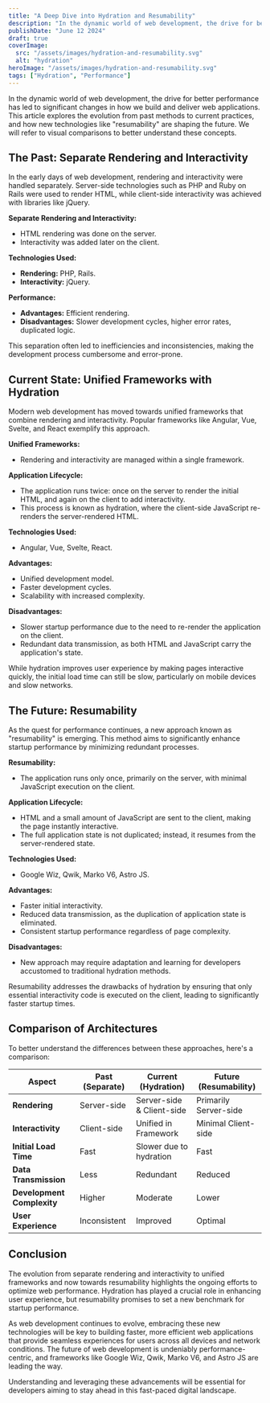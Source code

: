 ```yaml
---
title: "A Deep Dive into Hydration and Resumability"
description: "In the dynamic world of web development, the drive for better performance has led to significant changes in how we build and deliver web applications."
publishDate: "June 12 2024"
draft: true
coverImage:
  src: "/assets/images/hydration-and-resumability.svg"
  alt: "hydration"
heroImage: "/assets/images/hydration-and-resumability.svg"
tags: ["Hydration", "Performance"]
---
```


In the dynamic world of web development, the drive for better performance has led to significant changes in how we build and deliver web applications. This article explores the evolution from past methods to current practices, and how new technologies like "resumability" are shaping the future. We will refer to visual comparisons to better understand these concepts.

## The Past: Separate Rendering and Interactivity

In the early days of web development, rendering and interactivity were handled separately. Server-side technologies such as PHP and Ruby on Rails were used to render HTML, while client-side interactivity was achieved with libraries like jQuery.

**Separate Rendering and Interactivity:**

- HTML rendering was done on the server.
- Interactivity was added later on the client.

**Technologies Used:**

- **Rendering:** PHP, Rails.
- **Interactivity:** jQuery.

**Performance:**

- **Advantages:** Efficient rendering.
- **Disadvantages:** Slower development cycles, higher error rates, duplicated logic.

This separation often led to inefficiencies and inconsistencies, making the development process cumbersome and error-prone.

## Current State: Unified Frameworks with Hydration

Modern web development has moved towards unified frameworks that combine rendering and interactivity. Popular frameworks like Angular, Vue, Svelte, and React exemplify this approach.

**Unified Frameworks:**

- Rendering and interactivity are managed within a single framework.

**Application Lifecycle:**

- The application runs twice: once on the server to render the initial HTML, and again on the client to add interactivity.
- This process is known as hydration, where the client-side JavaScript re-renders the server-rendered HTML.

**Technologies Used:**

- Angular, Vue, Svelte, React.

**Advantages:**

- Unified development model.
- Faster development cycles.
- Scalability with increased complexity.

**Disadvantages:**

- Slower startup performance due to the need to re-render the application on the client.
- Redundant data transmission, as both HTML and JavaScript carry the application's state.

While hydration improves user experience by making pages interactive quickly, the initial load time can still be slow, particularly on mobile devices and slow networks.

## The Future: Resumability

As the quest for performance continues, a new approach known as "resumability" is emerging. This method aims to significantly enhance startup performance by minimizing redundant processes.

**Resumability:**

- The application runs only once, primarily on the server, with minimal JavaScript execution on the client.

**Application Lifecycle:**

- HTML and a small amount of JavaScript are sent to the client, making the page instantly interactive.
- The full application state is not duplicated; instead, it resumes from the server-rendered state.

**Technologies Used:**

- Google Wiz, Qwik, Marko V6, Astro JS.

**Advantages:**

- Faster initial interactivity.
- Reduced data transmission, as the duplication of application state is eliminated.
- Consistent startup performance regardless of page complexity.

**Disadvantages:**

- New approach may require adaptation and learning for developers accustomed to traditional hydration methods.

Resumability addresses the drawbacks of hydration by ensuring that only essential interactivity code is executed on the client, leading to significantly faster startup times.

## Comparison of Architectures

To better understand the differences between these approaches, here's a comparison:

| Aspect                     | Past (Separate) | Current (Hydration)       | Future (Resumability) |
| -------------------------- | --------------- | ------------------------- | --------------------- |
| **Rendering**              | Server-side     | Server-side & Client-side | Primarily Server-side |
| **Interactivity**          | Client-side     | Unified in Framework      | Minimal Client-side   |
| **Initial Load Time**      | Fast            | Slower due to hydration   | Fast                  |
| **Data Transmission**      | Less            | Redundant                 | Reduced               |
| **Development Complexity** | Higher          | Moderate                  | Lower                 |
| **User Experience**        | Inconsistent    | Improved                  | Optimal               |

## Conclusion

The evolution from separate rendering and interactivity to unified frameworks and now towards resumability highlights the ongoing efforts to optimize web performance. Hydration has played a crucial role in enhancing user experience, but resumability promises to set a new benchmark for startup performance.

As web development continues to evolve, embracing these new technologies will be key to building faster, more efficient web applications that provide seamless experiences for users across all devices and network conditions. The future of web development is undeniably performance-centric, and frameworks like Google Wiz, Qwik, Marko V6, and Astro JS are leading the way.

Understanding and leveraging these advancements will be essential for developers aiming to stay ahead in this fast-paced digital landscape.
